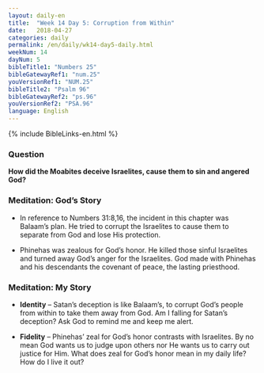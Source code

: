 ```yaml
---
layout: daily-en
title:  "Week 14 Day 5: Corruption from Within"
date:   2018-04-27
categories: daily
permalink: /en/daily/wk14-day5-daily.html
weekNum: 14
dayNum: 5
bibleTitle1: "Numbers 25"
bibleGatewayRef1: "num.25"
youVersionRef1: "NUM.25"
bibleTitle2: "Psalm 96"
bibleGatewayRef2: "ps.96"
youVersionRef2: "PSA.96"
language: English
---
```


{% include BibleLinks-en.html %}

### Question
**How did the Moabites deceive Israelites, cause them to sin and angered God?**

### Meditation: God’s Story
+ In reference to Numbers 31:8,16, the incident in this chapter was Balaam’s plan. He tried to corrupt the Israelites to cause them to separate from God and lose His protection.

+ Phinehas was zealous for God’s honor. He killed those sinful Israelites and turned away God’s anger for the Israelites. God made with Phinehas and his descendants the covenant of peace, the lasting priesthood.

### Meditation: My Story
+ **Identity** – Satan’s deception is like Balaam’s, to corrupt God’s people from within to take them away from God. Am I falling for Satan’s deception? Ask God to remind me and keep me alert.

+ **Fidelity** – Phinehas’ zeal for God’s honor contrasts with Israelites. By no mean God wants us to judge upon others nor He wants us to carry out justice for Him. What does zeal for God’s honor mean in my daily life? How do I live it out?
